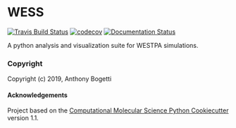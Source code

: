 WESS
==============================
[//]: # (Badges)
[![Travis Build Status](https://travis-ci.org/REPLACE_WITH_OWNER_ACCOUNT/WESS.svg?branch=master)](https://travis-ci.org/REPLACE_WITH_OWNER_ACCOUNT/WESS)
[![codecov](https://codecov.io/gh/REPLACE_WITH_OWNER_ACCOUNT/WESS/branch/master/graph/badge.svg)](https://codecov.io/gh/REPLACE_WITH_OWNER_ACCOUNT/WESS/branch/master)
[![Documentation Status](https://readthedocs.org/projects/wess/badge/?version=latest)](https://wess.readthedocs.io/en/latest/?badge=latest)
      

A python analysis and visualization suite for WESTPA simulations.

### Copyright

Copyright (c) 2019, Anthony Bogetti


#### Acknowledgements
 
Project based on the 
[Computational Molecular Science Python Cookiecutter](https://github.com/molssi/cookiecutter-cms) version 1.1.
